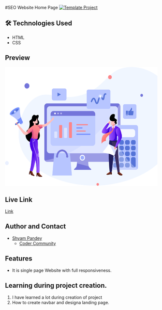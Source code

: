 #SEO Website Home Page  [![Template Project](https://img.shields.io/badge/Technologies%20-HTML%2FCSS-brightgreen)](http://www.gnu.org/licenses/agpl-3.0)


## 🛠 Technologies Used
  - HTML 
  - CSS
  
## Preview
![See Preview](./img4.png)

## Live Link
[Link](https://super-klepon-7150ed.netlify.app)

## Author and Contact
- [Shyam Pandey](https://github.com/Shyam-Pandey)
    - [Coder Community]()

## Features
- It is single page Website with full responsiveness.

## Learning during project creation.
1. I have learned a lot during creation of project
2. How to create navbar and designa landing page.
